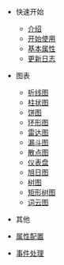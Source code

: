 <!-- 侧边栏 -->

- 快速开始
  - [介绍](base-quickstart.md)
  - [开始使用](base-usage.md)
  - [基本属性](base-options.md)
  - [更新日志](change-log.md)

- 图表
  - [折线图](chart-line.md)
  - [柱状图](chart-bar.md)
  - [饼图](chart-pie.md)
  - [环形图](chart-donut.md)
  - [雷达图](chart-radar.md)
  - [漏斗图](chart-funnel.md)
  - [散点图](chart-scatter.md)
  - [仪表盘](chart-gauge.md)
  - [旭日图](chart-sunburst.md)
  - [树图](chart-tree.md)
  - [矩形树图](chart-treemap.md)
  - [词云图](chart-wordcloud.md)

- 其他
 - [属性配置](setting-demo.md)
 - [事件处理](event-demo.md)
